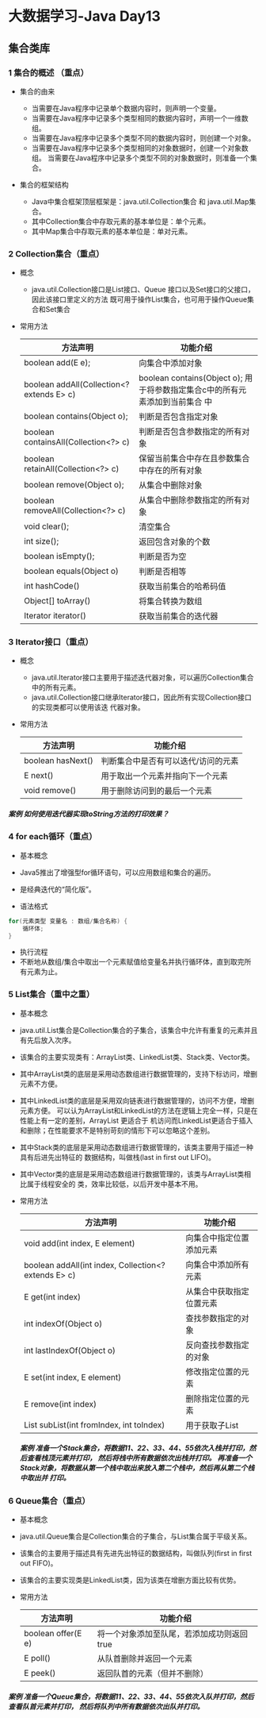 # 大数据学习-Java Day13

## 集合类库

### 1 集合的概述 （重点）  

- 集合的由来
  -  当需要在Java程序中记录单个数据内容时，则声明一个变量。 
  - 当需要在Java程序中记录多个类型相同的数据内容时，声明一个一维数组。 
  - 当需要在Java程序中记录多个类型不同的数据内容时，则创建一个对象。 
  - 当需要在Java程序中记录多个类型相同的对象数据时，创建一个对象数组。 当需要在Java程序中记录多个类型不同的对象数据时，则准备一个集合。 

- 集合的框架结构
  -  Java中集合框架顶层框架是：java.util.Collection集合 和 java.util.Map集合。 
    - 其中Collection集合中存取元素的基本单位是：单个元素。 
    - 其中Map集合中存取元素的基本单位是：单对元素。 

### 2  Collection集合（重点） 

- 概念

  -  java.util.Collection接口是List接口、Queue 接口以及Set接口的父接口，因此该接口里定义的方法 既可用于操作List集合，也可用于操作Queue集合和Set集合 

- 常用方法

  | 方法声明                                   | 功能介绍                                                     |
  | ------------------------------------------ | ------------------------------------------------------------ |
  | boolean add(E  e);                         | 向集合中添加对象                                             |
  | boolean  addAll(Collection<? extends E> c) | boolean  contains(Object o);  用于将参数指定集合c中的所有元素添加到当前集合 中 |
  | boolean  contains(Object o);               | 判断是否包含指定对象                                         |
  | boolean  containsAll(Collection<?> c)      | 判断是否包含参数指定的所有对象                               |
  | boolean  retainAll(Collection<?> c)        | 保留当前集合中存在且参数集合中存在的所有对象                 |
  | boolean  remove(Object o);                 | 从集合中删除对象                                             |
  | boolean  removeAll(Collection<?> c)        | 从集合中删除参数指定的所有对象                               |
  | void clear();                              | 清空集合                                                     |
  | int size();                                | 返回包含对象的个数                                           |
  | boolean isEmpty();                         | 判断是否为空                                                 |
  | boolean equals(Object o)                   | 判断是否相等                                                 |
  | int hashCode()                             | 获取当前集合的哈希码值                                       |
  | Object[] toArray()                         | 将集合转换为数组                                             |
  | Iterator iterator()                        | 获取当前集合的迭代器                                         |

### 3  Iterator接口（重点） 

- 概念
  -  java.util.Iterator接口主要用于描述迭代器对象，可以遍历Collection集合中的所有元素。 
  - java.util.Collection接口继承Iterator接口，因此所有实现Collection接口的实现类都可以使用该迭 代器对象。 

- 常用方法

  | 方法声明          | 功能介绍                            |
  | ----------------- | ----------------------------------- |
  | boolean hasNext() | 判断集合中是否有可以迭代/访问的元素 |
  | E next()          | 用于取出一个元素并指向下一个元素    |
  | void remove()     | 用于删除访问到的最后一个元素        |

##### 案例  如何使用迭代器实现toString方法的打印效果？ 

### 4   for each循环（重点） 

-  基本概念 
  - Java5推出了增强型for循环语句，可以应用数组和集合的遍历。 
  - 是经典迭代的“简化版”。 

-  语法格式 

  ```java
  for(元素类型 变量名 : 数组/集合名称) { 
      循环体; 
  }  
  ```

-   执行流程 
  - 不断地从数组/集合中取出一个元素赋值给变量名并执行循环体，直到取完所有元素为止。 

### 5  List集合（重中之重） 

-  基本概念 
  - java.util.List集合是Collection集合的子集合，该集合中允许有重复的元素并且有先后放入次序。 
  - 该集合的主要实现类有：ArrayList类、LinkedList类、Stack类、Vector类。 
  - 其中ArrayList类的底层是采用动态数组进行数据管理的，支持下标访问，增删元素不方便。 
  - 其中LinkedList类的底层是采用双向链表进行数据管理的，访问不方便，增删元素方便。 可以认为ArrayList和LinkedList的方法在逻辑上完全一样，只是在性能上有一定的差别，ArrayList 更适合于 机访问而LinkedList更适合于插入和删除；在性能要求不是特别苛刻的情形下可以忽略这个差别。 
  - 其中Stack类的底层是采用动态数组进行数据管理的，该类主要用于描述一种具有后进先出特征的 数据结构，叫做栈(last in first out LIFO)。 
  - 其中Vector类的底层是采用动态数组进行数据管理的，该类与ArrayList类相比属于线程安全的 类，效率比较低，以后开发中基本不用。  

- 常用方法

  | 方法声明                                              | 功能介绍                 |
  | ----------------------------------------------------- | ------------------------ |
  | void add(int index, E element)                        | 向集合中指定位置添加元素 |
  | boolean  addAll(int index, Collection<? extends E> c) | 向集合中添加所有元素     |
  | E get(int index)                                      | 从集合中获取指定位置元素 |
  | int indexOf(Object o)                                 | 查找参数指定的对象       |
  | int lastIndexOf(Object o)                             | 反向查找参数指定的对象   |
  | E set(int index, E element)                           | 修改指定位置的元素       |
  | E remove(int index)                                   | 删除指定位置的元素       |
  | List subList(int fromIndex, int toIndex)              | 用于获取子List           |

  ##### 案例  准备一个Stack集合，将数据11、22、33、44、55依次入栈并打印，然后查看栈顶元素并打印， 然后将栈中所有数据依次出栈并打印。 再准备一个Stack对象，将数据从第一个栈中取出来放入第二个栈中，然后再从第二个栈中取出并 打印。  

###  6 Queue集合（重点） 

-  基本概念
  -  java.util.Queue集合是Collection集合的子集合，与List集合属于平级关系。 
  - 该集合的主要用于描述具有先进先出特征的数据结构，叫做队列(first in first out FIFO)。
  -  该集合的主要实现类是LinkedList类，因为该类在增删方面比较有优势。 

- 常用方法

  | 方法声明           | 功能介绍                                   |
  | ------------------ | ------------------------------------------ |
  | boolean offer(E e) | 将一个对象添加至队尾，若添加成功则返回true |
  | E poll()           | 从队首删除并返回一个元素                   |
  | E peek()           | 返回队首的元素（但并不删除）               |

##### 案例  准备一个Queue集合，将数据11、22、33、44、55依次入队并打印，然后查看队首元素并打印， 然后将队列中所有数据依次出队并打印。 